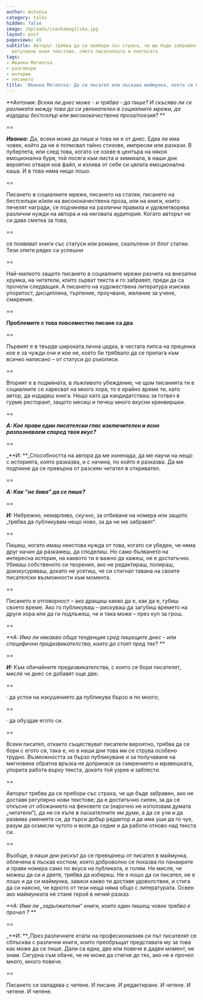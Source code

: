 ```yaml
---
author: Antonia
category: talks
hidden: false
image: /Uploads/ivankamogilska.jpg
layout: post
pageviews: 45
subtitle: Авторът трябва да се пребори със страха, че ще бъде забравен, ако не доставя
  регулярно нови текстове, смята писателката и поетесата
tags:
- Иванка Могилска
- разговори
- интервю
- писането
title: 'Иванка Могилска: Да си писател или лъскава маймунка, която се показва по панаирите'
---
```


_**Антония:  Всеки ли днес може - и трябва - да пише? И скъсява ли се разликата между това да си увлекателен в социалните мрежи, да издадеш бестселър или висококачествена проза/поезия? **_

\==

_**Иванка:**_ Да, всеки може да пише и това не е от днес. Едва ли има човек, който да не е пописвал тайно стихове, импресии или разкази. В пубертета, или след това, когато се озове в центъра на някоя емоционална буря, той посяга към листа и химикала, в наши дни вероятно отваря нов файл, и излива от себе си цялата емоционална каша. И в това няма нищо лошо. 

\==

Писането в социалните мрежи, писането на статии, писането на бестселъри и/или на висококачествена проза, или на книги, които печелят награди, се подчинява на различни правила и удовлетворява различни нужди на автора и на неговата аудитория. Когато авторът не си дава сметка за това, 

\==

се появяват книги със статуси или романи, скалъпени от блог статии. Тези опити рядко са успешни

\==

Най-малкото защото писането в социалните мрежи разчита на внезапна хрумка, на читатели, които зърват текста и го забравят, преди да са прочели следващия. А писането на художествена литература изисква упоритост, дисциплина, търпение, проучване, желание за учене, смирение. 

\==

**Проблемите с това повсеместно писане са два**

\==

Първият е в твърде широката лична цедка, в честата липса на преценка кое е за чужди очи и кое не, която би трябвало да се прилага към всичко написано – от статуси до ръкописи. 

\==

Вторият е в подмяната, в лъжливото убеждение, че щом писанията ти в социалките се харесват на много хора, то е крайно време ти, като автор, да издадеш книга. Нещо като да кандидатстваш за готвач в гурме ресторант, защото месиш и печеш много вкусни кренвиршки. 

\==

_**А:  Кое прави един писателски глас изключителен и ясно разпознаваем според твоя вкус?**_

\==

_**И: **_Способността на автора да ме изненада, да ме научи на нещо с историята, която разказва, и с начина, по който я разказва. Да ме подтикне да се превърна от разсеян читател в откривател. 

\==

_**А: Как “не бива” да се пише?**_

\==

_**И:**_ Небрежно, немарливо, скучно, за отбиване на номера или защото „трябва да публикувам нещо ново, за да не ме забравят“. 

\==

Пишеш, когато имаш неистова нужда от това, когато си убеден, че няма друг начин да разкажеш, да споделиш. Но само бълването на интересна история, на каквото ти е важно да кажеш, не е достатъчно. Убиваш собственото си творение, ако не редактираш, полираш, доизкусуряваш, докато не усетиш, че си стигнал тавана на своите писателски възможности към момента. 

\==

Писането е отговорност – ако дращиш какво да е, как да е, губиш своето време. Ако го публикуваш – рискуваш да загубиш времето на други хора или да ги подлъжеш, че и така може – през куп за грош. 

\==

_**А:  Има ли някаква обща тенденция сред пишещите днес - или специфични предизвикателства, които да стоят пред тях? **_

\==

_**И:**_  Към обичайните предизвикателства, с които се бори писателят, мисля че днес се добавят още две: 

\==

· да устои на изкушението да публикува бързо и по много; 

\==

· да обуздае егото си. 

\==

Всеки писател, откакто съществуват писатели вероятно, трябва да се бори с егото си, така е, но в наши дни това ми се струва особено трудно. Възможността за бързо публикуване и за получаване на мигновена обратна връзка не допринася за смирението и мравешката, упорита работа върху текста, докато той узрее и заблести. 

\==

Авторът трябва да се пребори със страха, че ще бъде забравен, ако не доставя регулярно нови текстове; да е достатъчно силен, за да се откъсне от обожанието на феновете си (нарочно не използвам думата „читатели“), да не се къпе в ласкателните им думи, а да се учи и да развива уменията си, да търси добър редактор и да има уши да го чуе, разум да осмисли чутото и воля да седне и да работи отново над текста си. 

\==

Въобще, в наши дни рискът да се превърнеш от писател в маймунка, облечена в лъскав костюм, която доброволно се показва по панаирите и прави номера само по вкуса на публиката, е голям. Не мисля, че можеш да си и двете, трябва да избереш. Не е лошо да си писател, не е лошо и да си маймунка, зависи какво ти доставя удоволствие, и стига да си наясно, че едното от тези неща няма общо с литературата. Освен ако маймунката не стане герой в нечий разказ. 

_**А:  Има ли „задължителни“ книги, които един пишещ човек трябва е прочел ? **_

\==

_**И: **_През различните етапи на професионалния си път писателят се сблъсква с различни книги, които преобръщат представата му за това как може да се пише. Дали са една, две или повече в даден момент, не знам. Сигурна съм обаче, че не може да стигне до тях, ако не е прочел много, много повече. 

\==

Писането се овладява с четене. И писане. И редактиране. И четене. И четене. И четене.
